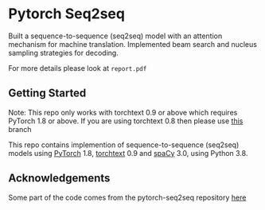 # Pytorch Seq2seq

Built a sequence-to-sequence (seq2seq) model with an attention mechanism for machine translation. Implemented beam search and nucleus sampling strategies for decoding.

For more details please look at `report.pdf`

## Getting Started

Note: This repo only works with torchtext 0.9 or above which requires PyTorch 1.8 or above. If you are using torchtext 0.8 then please use [this](https://github.com/bentrevett/pytorch-seq2seq/tree/torchtext08) branch

This repo contains implemention of sequence-to-sequence (seq2seq) models using [PyTorch](https://github.com/pytorch/pytorch) 1.8, [torchtext](https://github.com/pytorch/text) 0.9 and [spaCy](https://spacy.io/) 3.0,  using Python 3.8.


## Acknowledgements

Some part of the code comes from the pytorch-seq2seq repository [here](https://github.com/bentrevett/pytorch-seq2seq)